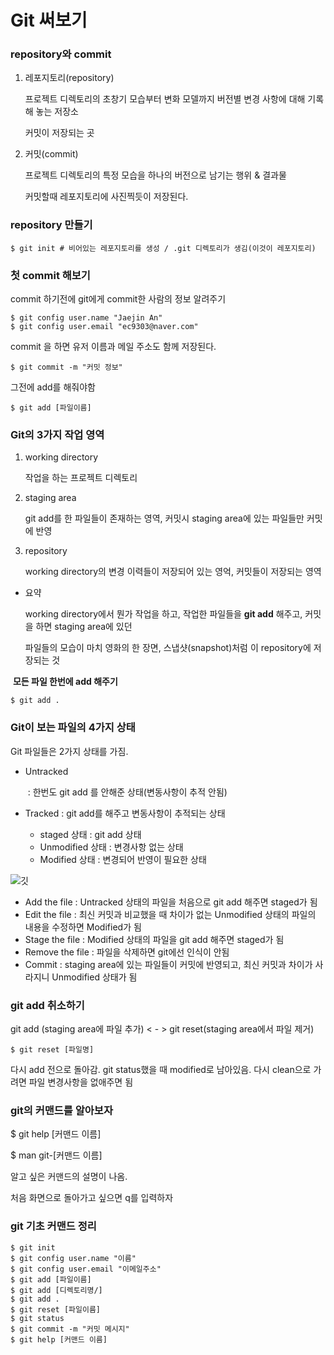 # Git 써보기

### repository와 commit

1. 레포지토리(repository)

   프로젝트 디렉토리의 초창기 모습부터 변화 모델까지 버전별 변경 사항에 대해 기록해 놓는 저장소

   커밋이 저장되는 곳

2. 커밋(commit)

   프로젝트 디렉토리의 특정 모습을 하나의 버전으로 남기는 행위 & 결과물

   커밋할때 레포지토리에 사진찍듯이 저장된다.

   

### repository 만들기

```shell
$ git init # 비어있는 레포지토리를 생성 / .git 디렉토리가 생김(이것이 레포지토리)
```



### 첫 commit 해보기

commit 하기전에 git에게 commit한 사람의 정보 알려주기

```shell
$ git config user.name "Jaejin An"
$ git config user.email "ec9303@naver.com"
```

commit 을 하면 유저 이름과 메일 주소도 함께 저장된다.

```shell
$ git commit -m "커밋 정보"
```

그전에 add를 해줘야함

```shell
$ git add [파일이름]
```



### Git의 3가지 작업 영역

1. working directory

   작업을 하는 프로젝트 디렉토리

2. staging area

   git add를 한 파일들이 존재하는 영역, 커밋시 staging area에 있는 파일들만 커밋에 반영

3. repository

   working directory의 변경 이력들이 저장되어 있는 영억, 커밋들이 저장되는 영역

- 요약

  working directory에서 뭔가 작업을 하고, 작업한 파일들을 **git add** 해주고, 커밋을 하면 staging area에 있던

  파일들의 모습이 마치 영화의 한 장면, 스냅샷(snapshot)처럼 이 repository에 저장되는 것



​	**모든 파일 한번에 add 해주기**

```shell
$ git add .
```



### Git이 보는 파일의 4가지 상태

Git 파일들은 2가지 상태를 가짐.

- Untracked 

  ​	: 한번도 git add 를 안해준 상태(변동사항이 추적 안됨)

- Tracked : git add를 해주고 변동사항이 추적되는 상태

  - staged 상태 : git add 상태
  - Unmodified 상태 : 변경사항 없는 상태
  - Modified 상태 : 변경되어 반영이 필요한 상태

![깃](C:\Users\ajj\Desktop\깃.PNG)

- Add the file : Untracked 상태의 파일을 처음으로 git add 해주면 staged가 됨
- Edit the file : 최신 커밋과 비교했을 때 차이가 없는 Unmodified 상태의 파일의 내용을 수정하면 Modified가 됨
- Stage the file : Modified 상태의 파일을 git add 해주면 staged가 됨
- Remove the file : 파일을 삭제하면 git에선 인식이 안됨
- Commit : staging area에 있는 파일들이 커밋에 반영되고, 최신 커밋과 차이가 사라지니 Unmodified 상태가 됨



### git add 취소하기

git add (staging area에 파일 추가)  < - >  git reset(staging area에서 파일 제거)

```shell
$ git reset [파일명]
```

다시 add 전으로 돌아감. git status했을 때 modified로 남아있음. 다시 clean으로 가려면 파일 변경사항을 없애주면 됨



### git의 커맨드를 알아보자

$ git help [커맨드 이름]

$ man git-[커맨드 이름]

알고 싶은 커맨드의 설명이 나옴. 

처음 화면으로 돌아가고 싶으면 q를 입력하자





### git 기초 커맨드 정리

```shell
$ git init
$ git config user.name "이름"
$ git config user.email "이메일주소"
$ git add [파일이름]
$ git add [디렉토리명/]
$ git add .
$ git reset [파일이름]
$ git status
$ git commit -m "커밋 메시지"
$ git help [커맨드 이름]
```


